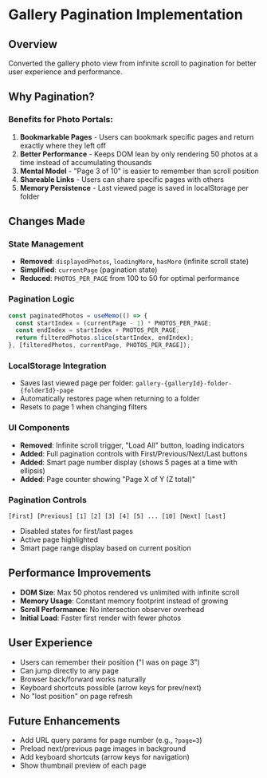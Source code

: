 # Gallery Pagination Implementation

## Overview
Converted the gallery photo view from infinite scroll to pagination for better user experience and performance.

## Why Pagination?

### Benefits for Photo Portals:
1. **Bookmarkable Pages** - Users can bookmark specific pages and return exactly where they left off
2. **Better Performance** - Keeps DOM lean by only rendering 50 photos at a time instead of accumulating thousands
3. **Mental Model** - "Page 3 of 10" is easier to remember than scroll position
4. **Shareable Links** - Users can share specific pages with others
5. **Memory Persistence** - Last viewed page is saved in localStorage per folder

## Changes Made

### State Management
- **Removed**: `displayedPhotos`, `loadingMore`, `hasMore` (infinite scroll state)
- **Simplified**: `currentPage` (pagination state)
- **Reduced**: `PHOTOS_PER_PAGE` from 100 to 50 for optimal performance

### Pagination Logic
```typescript
const paginatedPhotos = useMemo(() => {
  const startIndex = (currentPage - 1) * PHOTOS_PER_PAGE;
  const endIndex = startIndex + PHOTOS_PER_PAGE;
  return filteredPhotos.slice(startIndex, endIndex);
}, [filteredPhotos, currentPage, PHOTOS_PER_PAGE]);
```

### LocalStorage Integration
- Saves last viewed page per folder: `gallery-{galleryId}-folder-{folderId}-page`
- Automatically restores page when returning to a folder
- Resets to page 1 when changing filters

### UI Components
- **Removed**: Infinite scroll trigger, "Load All" button, loading indicators
- **Added**: Full pagination controls with First/Previous/Next/Last buttons
- **Added**: Smart page number display (shows 5 pages at a time with ellipsis)
- **Added**: Page counter showing "Page X of Y (Z total)"

### Pagination Controls
```
[First] [Previous] [1] [2] [3] [4] [5] ... [10] [Next] [Last]
```
- Disabled states for first/last pages
- Active page highlighted
- Smart page range display based on current position

## Performance Improvements
- **DOM Size**: Max 50 photos rendered vs unlimited with infinite scroll
- **Memory Usage**: Constant memory footprint instead of growing
- **Scroll Performance**: No intersection observer overhead
- **Initial Load**: Faster first render with fewer photos

## User Experience
- Users can remember their position ("I was on page 3")
- Can jump directly to any page
- Browser back/forward works naturally
- Keyboard shortcuts possible (arrow keys for prev/next)
- No "lost position" on page refresh

## Future Enhancements
- Add URL query params for page number (e.g., `?page=3`)
- Preload next/previous page images in background
- Add keyboard shortcuts (arrow keys for navigation)
- Show thumbnail preview of each page
